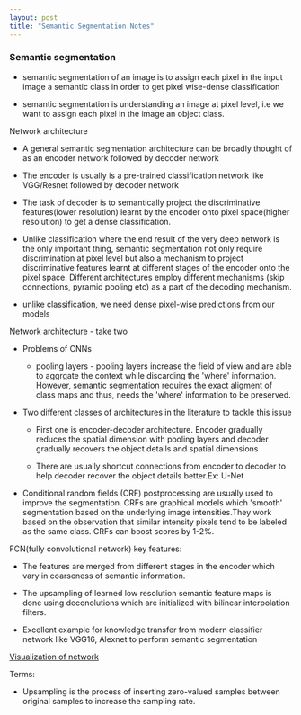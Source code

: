 ```yaml
---
layout: post
title: "Semantic Segmentation Notes"
---
```


### Semantic segmentation

- semantic segmentation of an image is to assign each pixel in the input image a semantic class in order to get pixel wise-dense classification

- semantic segmentation is understanding an image at pixel level, i.e we want to assign each pixel in the image an object class.



Network architecture
- A general semantic segmentation architecture can be broadly thought of as an encoder network followed by decoder network

- The encoder is usually is a pre-trained classification network like VGG/Resnet followed by decoder network

- The task of decoder is to semantically project the discriminative features(lower resolution) learnt by the encoder onto pixel space(higher resolution) to get a dense classification.

- Unlike classification where the end result of the very deep network is the only important thing, semantic segmentation not only require discrimination at pixel level but also a mechanism to project discriminative features learnt at different stages of the encoder onto the pixel space. Different architectures employ different mechanisms (skip connections, pyramid pooling etc) as a part of the decoding mechanism.

- unlike classification, we need dense pixel-wise predictions from our models


Network architecture - take two

- Problems of CNNs

  - pooling layers - pooling layers increase the field of view and are able to aggrgate the context while discarding the 'where' information. However, semantic segmentation requires the exact aligment of class maps and thus, needs the 'where' information to be preserved. 

- Two different classes of architectures in the literature to tackle this issue

  - First one is encoder-decoder architecture. Encoder gradually reduces the spatial dimension with pooling layers and decoder gradually recovers the object details and spatial dimensions

  - There are usually shortcut connections from encoder to decoder to help decoder recover the object details better.Ex: U-Net

- Conditional random fields (CRF) postprocessing are usually used to improve the segmentation. CRFs are graphical models which 'smooth' segmentation based on the underlying image intensities.They work based on the observation that similar intensity pixels tend to be labeled as the same class. CRFs can boost scores by 1-2%.



FCN(fully convolutional network) key features:
  - The features are merged from different stages in the encoder which vary in coarseness of semantic information.

  - The upsampling of learned low resolution semantic feature maps is done using deconolutions which are initialized with bilinear interpolation filters.

  - Excellent example for knowledge transfer from modern classifier network like VGG16, Alexnet to perform semantic segmentation

[Visualization of network](http://ethereon.github.io/netscope/#/preset/fcn-8s-pascal)


Terms:

  - Upsampling is the process of inserting zero-valued samples between original samples to increase the sampling rate.